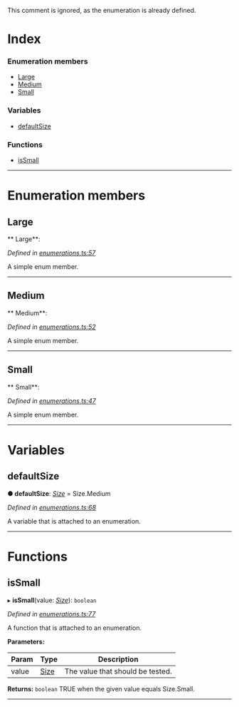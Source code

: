 

This comment is ignored, as the enumeration is already defined.

# Index

### Enumeration members

* [Large](_enumerations_.size.md#large)
* [Medium](_enumerations_.size.md#medium)
* [Small](_enumerations_.size.md#small)

### Variables

* [defaultSize](_enumerations_.size.md#defaultsize)

### Functions

* [isSmall](_enumerations_.size.md#issmall)

---

# Enumeration members

<a id="large"></a>

##  Large

** Large**:   

*Defined in [enumerations.ts:57](https://github.com/tgreyjs/typedoc-plugin-markdown/blob/master/test/src/enumerations.ts#L57)*

A simple enum member.

___

<a id="medium"></a>

##  Medium

** Medium**:   

*Defined in [enumerations.ts:52](https://github.com/tgreyjs/typedoc-plugin-markdown/blob/master/test/src/enumerations.ts#L52)*

A simple enum member.

___

<a id="small"></a>

##  Small

** Small**:   

*Defined in [enumerations.ts:47](https://github.com/tgreyjs/typedoc-plugin-markdown/blob/master/test/src/enumerations.ts#L47)*

A simple enum member.

___

# Variables

<a id="defaultsize"></a>

##  defaultSize

**●  defaultSize**:  *[Size](_enumerations_.size.md)*  =  Size.Medium

*Defined in [enumerations.ts:68](https://github.com/tgreyjs/typedoc-plugin-markdown/blob/master/test/src/enumerations.ts#L68)*

A variable that is attached to an enumeration.

___

# Functions

<a id="issmall"></a>

##  isSmall

▸ **isSmall**(value: *[Size](_enumerations_.size.md)*): `boolean`

*Defined in [enumerations.ts:77](https://github.com/tgreyjs/typedoc-plugin-markdown/blob/master/test/src/enumerations.ts#L77)*

A function that is attached to an enumeration.

**Parameters:**

| Param | Type | Description |
| ------ | ------ | ------ |
| value | [Size](_enumerations_.size.md)   |  The value that should be tested. |

**Returns:** `boolean`
TRUE when the given value equals Size.Small.

___

